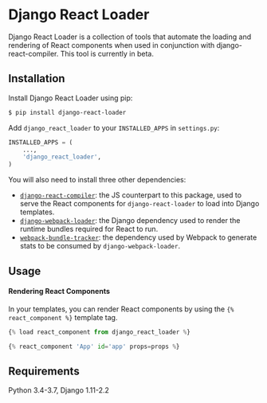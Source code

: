 # Django React Loader

Django React Loader is a collection of tools that automate the loading and rendering of React components when used in
conjunction with django-react-compiler. This tool is currently in beta. 

## Installation

Install Django React Loader using pip:
```bash
$ pip install django-react-loader
```
Add `django_react_loader` to your `INSTALLED_APPS` in `settings.py`:
```python
INSTALLED_APPS = (
    ...,
    'django_react_loader',
)
```

You will also need to install three other dependencies:
- [`django-react-compiler`](https://github.com/zagaran/django-react-compiler): the JS counterpart to this
package, used to serve the React components for `django-react-loader` to load into Django templates.
- [`django-webpack-loader`](https://github.com/owais/django-webpack-loader/): the Django dependency used to render the
runtime bundles required for React to run.
- [`webpack-bundle-tracker`](https://github.com/owais/webpack-bundle-tracker): the dependency used by Webpack to
generate stats to be consumed by `django-webpack-loader`.

## Usage

#### Rendering React Components

In your templates, you can render React components by using the `{% react_component %}` template tag.
```python
{% load react_component from django_react_loader %}

{% react_component 'App' id='app' props=props %}
```

## Requirements

Python 3.4-3.7, Django 1.11-2.2
